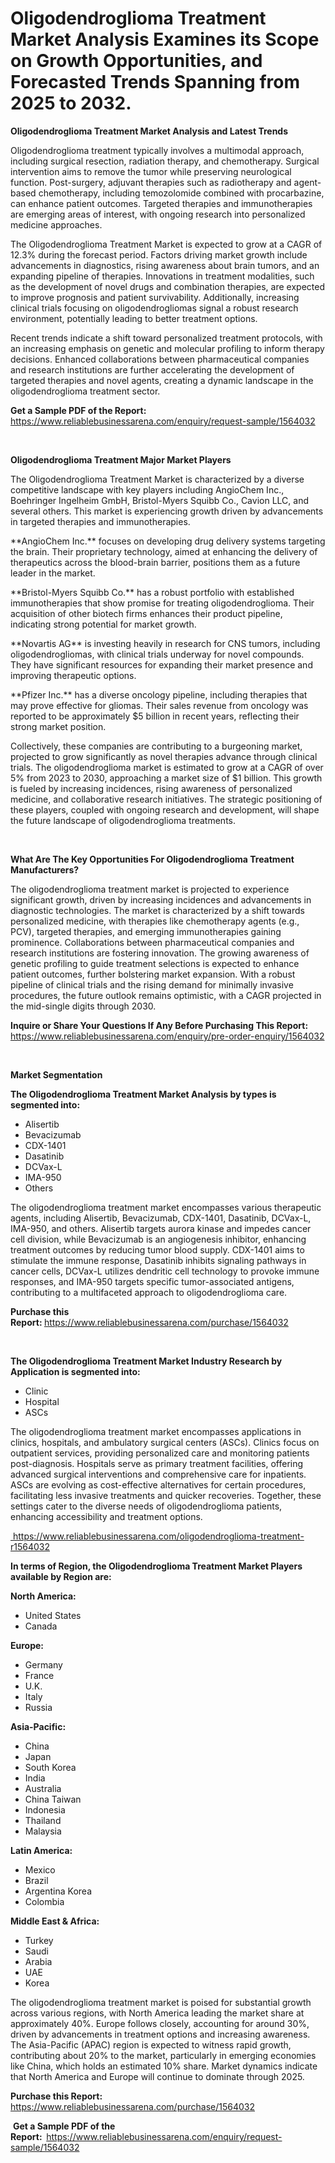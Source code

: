 <p><h1>Oligodendroglioma Treatment Market Analysis Examines its Scope on Growth Opportunities, and Forecasted Trends Spanning from 2025 to 2032.</h1></p><p><strong>Oligodendroglioma Treatment Market Analysis and Latest Trends</strong></p>
<p><p>Oligodendroglioma treatment typically involves a multimodal approach, including surgical resection, radiation therapy, and chemotherapy. Surgical intervention aims to remove the tumor while preserving neurological function. Post-surgery, adjuvant therapies such as radiotherapy and agent-based chemotherapy, including temozolomide combined with procarbazine, can enhance patient outcomes. Targeted therapies and immunotherapies are emerging areas of interest, with ongoing research into personalized medicine approaches.</p><p>The Oligodendroglioma Treatment Market is expected to grow at a CAGR of 12.3% during the forecast period. Factors driving market growth include advancements in diagnostics, rising awareness about brain tumors, and an expanding pipeline of therapies. Innovations in treatment modalities, such as the development of novel drugs and combination therapies, are expected to improve prognosis and patient survivability. Additionally, increasing clinical trials focusing on oligodendrogliomas signal a robust research environment, potentially leading to better treatment options.</p><p>Recent trends indicate a shift toward personalized treatment protocols, with an increasing emphasis on genetic and molecular profiling to inform therapy decisions. Enhanced collaborations between pharmaceutical companies and research institutions are further accelerating the development of targeted therapies and novel agents, creating a dynamic landscape in the oligodendroglioma treatment sector.</p></p>
<p><strong>Get a Sample PDF of the Report:&nbsp;</strong> <a href="https://www.reliablebusinessarena.com/enquiry/request-sample/1564032?utm_campaign=3227&utm_medium=2&utm_source=Github&utm_content=ia&utm_term=19042025&utm_id=oligodendroglioma-treatment">https://www.reliablebusinessarena.com/enquiry/request-sample/1564032</a></p>
<p>&nbsp;</p>
<p><strong>Oligodendroglioma Treatment Major Market Players</strong></p>
<p><p>The Oligodendroglioma Treatment Market is characterized by a diverse competitive landscape with key players including AngioChem Inc., Boehringer Ingelheim GmbH, Bristol-Myers Squibb Co., Cavion LLC, and several others. This market is experiencing growth driven by advancements in targeted therapies and immunotherapies.</p><p>**AngioChem Inc.** focuses on developing drug delivery systems targeting the brain. Their proprietary technology, aimed at enhancing the delivery of therapeutics across the blood-brain barrier, positions them as a future leader in the market.</p><p>**Bristol-Myers Squibb Co.** has a robust portfolio with established immunotherapies that show promise for treating oligodendroglioma. Their acquisition of other biotech firms enhances their product pipeline, indicating strong potential for market growth.</p><p>**Novartis AG** is investing heavily in research for CNS tumors, including oligodendrogliomas, with clinical trials underway for novel compounds. They have significant resources for expanding their market presence and improving therapeutic options.</p><p>**Pfizer Inc.** has a diverse oncology pipeline, including therapies that may prove effective for gliomas. Their sales revenue from oncology was reported to be approximately $5 billion in recent years, reflecting their strong market position.</p><p>Collectively, these companies are contributing to a burgeoning market, projected to grow significantly as novel therapies advance through clinical trials. The oligodendroglioma market is estimated to grow at a CAGR of over 5% from 2023 to 2030, approaching a market size of $1 billion. This growth is fueled by increasing incidences, rising awareness of personalized medicine, and collaborative research initiatives. The strategic positioning of these players, coupled with ongoing research and development, will shape the future landscape of oligodendroglioma treatments.</p></p>
<p>&nbsp;</p>
<p><strong>What Are The Key Opportunities For Oligodendroglioma Treatment Manufacturers?</strong></p>
<p><p>The oligodendroglioma treatment market is projected to experience significant growth, driven by increasing incidences and advancements in diagnostic technologies. The market is characterized by a shift towards personalized medicine, with therapies like chemotherapy agents (e.g., PCV), targeted therapies, and emerging immunotherapies gaining prominence. Collaborations between pharmaceutical companies and research institutions are fostering innovation. The growing awareness of genetic profiling to guide treatment selections is expected to enhance patient outcomes, further bolstering market expansion. With a robust pipeline of clinical trials and the rising demand for minimally invasive procedures, the future outlook remains optimistic, with a CAGR projected in the mid-single digits through 2030.</p></p>
<p><strong>Inquire or Share Your Questions If Any Before Purchasing This Report:</strong> <a href="https://www.reliablebusinessarena.com/enquiry/pre-order-enquiry/1564032?utm_campaign=3227&utm_medium=2&utm_source=Github&utm_content=ia&utm_term=19042025&utm_id=oligodendroglioma-treatment">https://www.reliablebusinessarena.com/enquiry/pre-order-enquiry/1564032</a></p>
<p>&nbsp;</p>
<p><strong>Market Segmentation</strong></p>
<p><strong>The Oligodendroglioma Treatment Market Analysis by types is segmented into:</strong></p>
<p><ul><li>Alisertib</li><li>Bevacizumab</li><li>CDX-1401</li><li>Dasatinib</li><li>DCVax-L</li><li>IMA-950</li><li>Others</li></ul></p>
<p><p>The oligodendroglioma treatment market encompasses various therapeutic agents, including Alisertib, Bevacizumab, CDX-1401, Dasatinib, DCVax-L, IMA-950, and others. Alisertib targets aurora kinase and impedes cancer cell division, while Bevacizumab is an angiogenesis inhibitor, enhancing treatment outcomes by reducing tumor blood supply. CDX-1401 aims to stimulate the immune response, Dasatinib inhibits signaling pathways in cancer cells, DCVax-L utilizes dendritic cell technology to provoke immune responses, and IMA-950 targets specific tumor-associated antigens, contributing to a multifaceted approach to oligodendroglioma care.</p></p>
<p><strong>Purchase this Report:&nbsp;</strong><a href="https://www.reliablebusinessarena.com/purchase/1564032?utm_campaign=3227&utm_medium=2&utm_source=Github&utm_content=ia&utm_term=19042025&utm_id=oligodendroglioma-treatment">https://www.reliablebusinessarena.com/purchase/1564032</a></p>
<p>&nbsp;</p>
<p><strong>The Oligodendroglioma Treatment Market Industry Research by Application is segmented into:</strong></p>
<p><ul><li>Clinic</li><li>Hospital</li><li>ASCs</li></ul></p>
<p><p>The oligodendroglioma treatment market encompasses applications in clinics, hospitals, and ambulatory surgical centers (ASCs). Clinics focus on outpatient services, providing personalized care and monitoring patients post-diagnosis. Hospitals serve as primary treatment facilities, offering advanced surgical interventions and comprehensive care for inpatients. ASCs are evolving as cost-effective alternatives for certain procedures, facilitating less invasive treatments and quicker recoveries. Together, these settings cater to the diverse needs of oligodendroglioma patients, enhancing accessibility and treatment options.</p></p>
<p><a href="https://www.reliablebusinessarena.com/oligodendroglioma-treatment-r1564032?utm_campaign=3227&utm_medium=2&utm_source=Github&utm_content=ia&utm_term=19042025&utm_id=oligodendroglioma-treatment">&nbsp;https://www.reliablebusinessarena.com/oligodendroglioma-treatment-r1564032</a></p>
<p><strong>In terms of Region, the Oligodendroglioma Treatment Market Players available by Region are:</strong></p>
<p>
    <p> <strong> North America: </strong>
        <ul>
            <li>United States</li>
            <li>Canada</li>
        </ul>
        </p> 
    <p> <strong> Europe: </strong>
        <ul>
            <li>Germany</li>
            <li>France</li>
            <li>U.K.</li>
            <li>Italy</li>
            <li>Russia</li>
        </ul>
        </p> 
    <p> <strong> Asia-Pacific: </strong>
        <ul>
            <li>China</li>
            <li>Japan</li>
            <li>South Korea</li>
            <li>India</li>
            <li>Australia</li>
            <li>China Taiwan</li>
            <li>Indonesia</li>
            <li>Thailand</li>
            <li>Malaysia</li>
        </ul>
        </p> 
    <p> <strong> Latin America: </strong>
        <ul>
            <li>Mexico</li>
            <li>Brazil</li>
            <li>Argentina Korea</li>
            <li>Colombia</li>
        </ul>
        </p> 
    <p> <strong> Middle East & Africa: </strong>
        <ul>
            <li>Turkey</li>
            <li>Saudi</li>
            <li>Arabia</li>
            <li>UAE</li>
            <li>Korea</li>
        </ul>
    </p>
    </p>
<p><p>The oligodendroglioma treatment market is poised for substantial growth across various regions, with North America leading the market share at approximately 40%. Europe follows closely, accounting for around 30%, driven by advancements in treatment options and increasing awareness. The Asia-Pacific (APAC) region is expected to witness rapid growth, contributing about 20% to the market, particularly in emerging economies like China, which holds an estimated 10% share. Market dynamics indicate that North America and Europe will continue to dominate through 2025.</p></p>
<p><strong>Purchase this Report: </strong><a href="https://www.reliablebusinessarena.com/purchase/1564032?utm_campaign=3227&utm_medium=2&utm_source=Github&utm_content=ia&utm_term=19042025&utm_id=oligodendroglioma-treatment">https://www.reliablebusinessarena.com/purchase/1564032</a></p>
<p>&nbsp;<strong>Get a Sample PDF of the Report:&nbsp;&nbsp;</strong><a href="https://www.reliablebusinessarena.com/enquiry/request-sample/1564032?utm_campaign=3227&utm_medium=2&utm_source=Github&utm_content=ia&utm_term=19042025&utm_id=oligodendroglioma-treatment">https://www.reliablebusinessarena.com/enquiry/request-sample/1564032</a></p>
<p><strong></strong></p>
<p><p></p><p></p><p></p></p>